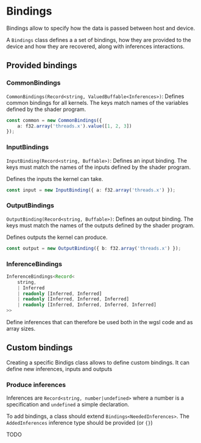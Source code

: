 # Bindings

Bindings allow to specify how the data is passed between host and device.

A `Bindings` class defines a a set of bindings, how they are provided to the device and how they are recovered, along with inferences interactions.

## Provided bindings

### CommonBindings

`CommonBindings(Record<string, ValuedBuffable<Inferences>)`: Defines common bindings for all kernels. The keys match names of the variables defined by the shader program.

```ts
const common = new CommonBindings({
	a: f32.array('threads.x').value([1, 2, 3])
});
```

### InputBindings

`InputBinding(Record<string, Buffable>)`: Defines an input binding. The keys must match the names of the inputs defined by the shader program.

Defines the inputs the kernel can take.

```ts
const input = new InputBinding({ a: f32.array('threads.x') });
```

### OutputBindings

`OutputBinding(Record<string, Buffable>)`: Defines an output binding. The keys must match the names of the outputs defined by the shader program.

Defines outputs the kernel can produce.

```ts
const output = new OutputBinding({ b: f32.array('threads.x') });
```

### InferenceBindings

```ts
InferenceBindings<Record<
	string,
	| Inferred
	| readonly [Inferred, Inferred]
	| readonly [Inferred, Inferred, Inferred]
	| readonly [Inferred, Inferred, Inferred, Inferred]
>>
```

Define inferences that can therefore be used both in the wgsl code and as array sizes. 

## Custom bindings

Creating a specific Bindigs class allows to define custom bindings. It can define new inferences, inputs and outputs

### Produce inferences

Inferences are `Record<string, number|undefined>` where a number is a specification and `undefined` a simple declaration.

To add bindings, a class should extend `Bindings<NeededInferences>`. The `AddedInferences` inference type should be provided (or `{}`)

TODO
